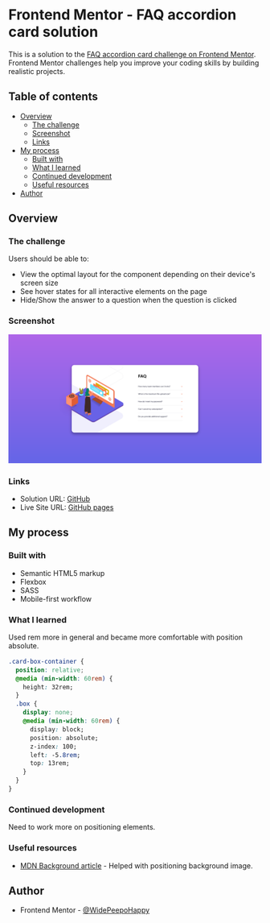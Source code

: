 # Frontend Mentor - FAQ accordion card solution

This is a solution to the [FAQ accordion card challenge on Frontend Mentor](https://www.frontendmentor.io/challenges/faq-accordion-card-XlyjD0Oam). Frontend Mentor challenges help you improve your coding skills by building realistic projects.

## Table of contents

- [Overview](#overview)
  - [The challenge](#the-challenge)
  - [Screenshot](#screenshot)
  - [Links](#links)
- [My process](#my-process)
  - [Built with](#built-with)
  - [What I learned](#what-i-learned)
  - [Continued development](#continued-development)
  - [Useful resources](#useful-resources)
- [Author](#author)

## Overview

### The challenge

Users should be able to:

- View the optimal layout for the component depending on their device's screen size
- See hover states for all interactive elements on the page
- Hide/Show the answer to a question when the question is clicked

### Screenshot

![Screenshot](./design/Screenshot_Faq_Card.png)

### Links

- Solution URL: [GitHub](https://github.com/WidePeepoHappy/faq-card.git)
- Live Site URL: [GitHub pages](https://widepeepohappy.github.io/faq-card/)

## My process

### Built with

- Semantic HTML5 markup
- Flexbox
- SASS
- Mobile-first workflow

### What I learned

Used rem more in general and became more comfortable with position absolute.

```css
.card-box-container {
  position: relative;
  @media (min-width: 60rem) {
    height: 32rem;
  }
  .box {
    display: none;
    @media (min-width: 60rem) {
      display: block;
      position: absolute;
      z-index: 100;
      left: -5.8rem;
      top: 13rem;
    }
  }
}
```

### Continued development

Need to work more on positioning elements.

### Useful resources

- [MDN Background article](https://developer.mozilla.org/en-US/docs/Web/CSS/background) - Helped with positioning background image.

## Author

- Frontend Mentor - [@WidePeepoHappy](https://www.frontendmentor.io/profile/WidePeepoHappy)
